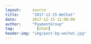 ```yaml
---
layout:     source 
title:      "2017-12-15-WeChat"
date:       2017-12-15 12:00:00
author:     "PaymentGroup"
tag:		  [chat]
header-img: "img/post-bg-wechat.jpg"
---
```

